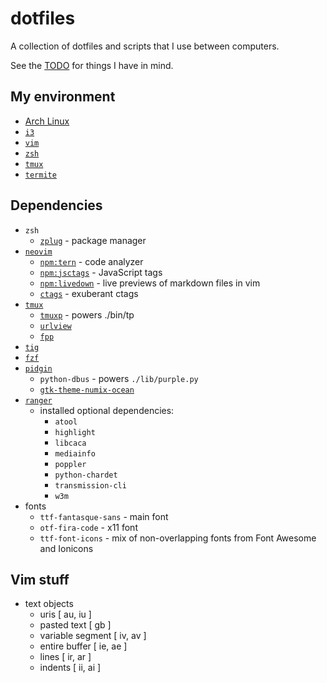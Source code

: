 # dotfiles

A collection of dotfiles and scripts that I use between computers.

See the [TODO](TODO.md) for things I have in mind.

## My environment

- [Arch Linux]( https://www.archlinux.org/ )
- [`i3`]( https://i3wm.org/ )
- [`vim`]( http://www.vim.org/ )
- [`zsh`]( https://wiki.archlinux.org/index.php/zsh )
- [`tmux`]( https://tmux.github.io/ )
- [`termite`]( https://wiki.archlinux.org/index.php/Termite )

## Dependencies

- `zsh`
	- [`zplug`]( https://zplug.sh/ ) - package manager
- [`neovim`]( https://neovim.io/ )
	- [`npm:tern`]( https://github.com/ternjs/tern ) - code analyzer
	- [`npm:jsctags`]( https://github.com/ramitos/jsctags ) - JavaScript tags
	- [`npm:livedown`]( https://github.com/shime/vim-livedown ) - live previews of markdown files in vim
	- [`ctags`]( https://www.archlinux.org/packages/extra/i686/ctags/ ) - exuberant ctags
- [`tmux`]( https://github.com/tmux/tmux )
	- [`tmuxp`]( https://github.com/tony/tmuxp ) - powers ./bin/tp
	- [`urlview`]( https://github.com/sigpipe/urlview )
	- [`fpp`]( https://github.com/facebook/PathPicker )
- [`tig`]( https://github.com/jonas/tig )
- [`fzf`]( https://github.com/junegunn/fzf )
- [`pidgin`]( https://pidgin.im/ )
	- `python-dbus` - powers `./lib/purple.py`
	- [`gtk-theme-numix-ocean`]( https://github.com/aaronjamesyoung/Numix-Ocean )
- [`ranger`]( https://github.com/hut/ranger )
	- installed optional dependencies:
		- `atool`
		- `highlight`
		- `libcaca`
		- `mediainfo`
		- `poppler`
		- `python-chardet`
		- `transmission-cli`
		- `w3m`
- fonts
	- `ttf-fantasque-sans` - main font
	- `otf-fira-code` - x11 font
	- `ttf-font-icons` - mix of non-overlapping fonts from Font Awesome and Ionicons

## Vim stuff

- text objects
	- uris [ au, iu ]
	- pasted text [ gb ]
	- variable segment [ iv, av ]
	- entire buffer [ ie, ae ]
	- lines [ ir, ar ]
	- indents [ ii, ai ]
